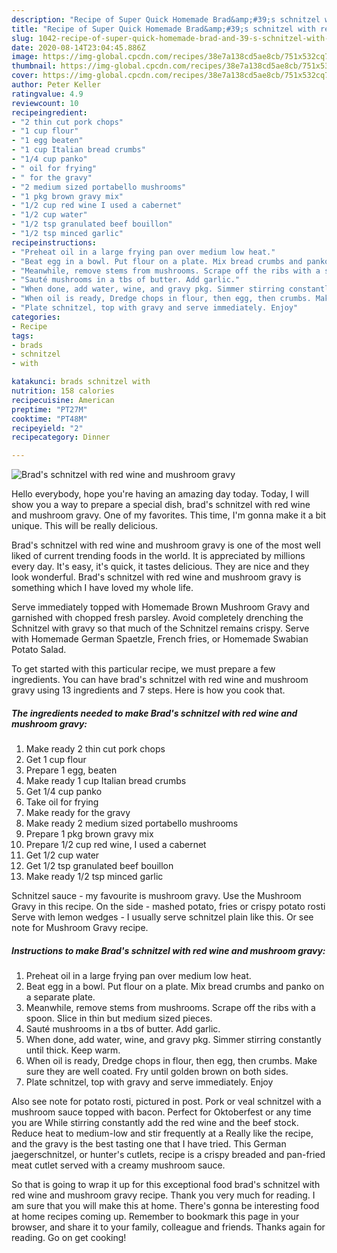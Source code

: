 ```yaml
---
description: "Recipe of Super Quick Homemade Brad&amp;#39;s schnitzel with red wine and mushroom gravy"
title: "Recipe of Super Quick Homemade Brad&amp;#39;s schnitzel with red wine and mushroom gravy"
slug: 1042-recipe-of-super-quick-homemade-brad-and-39-s-schnitzel-with-red-wine-and-mushroom-gravy
date: 2020-08-14T23:04:45.886Z
image: https://img-global.cpcdn.com/recipes/38e7a138cd5ae8cb/751x532cq70/brads-schnitzel-with-red-wine-and-mushroom-gravy-recipe-main-photo.jpg
thumbnail: https://img-global.cpcdn.com/recipes/38e7a138cd5ae8cb/751x532cq70/brads-schnitzel-with-red-wine-and-mushroom-gravy-recipe-main-photo.jpg
cover: https://img-global.cpcdn.com/recipes/38e7a138cd5ae8cb/751x532cq70/brads-schnitzel-with-red-wine-and-mushroom-gravy-recipe-main-photo.jpg
author: Peter Keller
ratingvalue: 4.9
reviewcount: 10
recipeingredient:
- "2 thin cut pork chops"
- "1 cup flour"
- "1 egg beaten"
- "1 cup Italian bread crumbs"
- "1/4 cup panko"
- " oil for frying"
- " for the gravy"
- "2 medium sized portabello mushrooms"
- "1 pkg brown gravy mix"
- "1/2 cup red wine I used a cabernet"
- "1/2 cup water"
- "1/2 tsp granulated beef bouillon"
- "1/2 tsp minced garlic"
recipeinstructions:
- "Preheat oil in a large frying pan over medium low heat."
- "Beat egg in a bowl. Put flour on a plate. Mix bread crumbs and panko on a separate plate."
- "Meanwhile, remove stems from mushrooms. Scrape off the ribs with a spoon. Slice in thin but medium sized pieces."
- "Sauté mushrooms in a tbs of butter. Add garlic."
- "When done, add water, wine, and gravy pkg. Simmer stirring constantly until thick. Keep warm."
- "When oil is ready, Dredge chops in flour, then egg, then crumbs. Make sure they are well coated. Fry until golden brown on both sides."
- "Plate schnitzel, top with gravy and serve immediately. Enjoy"
categories:
- Recipe
tags:
- brads
- schnitzel
- with

katakunci: brads schnitzel with 
nutrition: 158 calories
recipecuisine: American
preptime: "PT27M"
cooktime: "PT48M"
recipeyield: "2"
recipecategory: Dinner

---
```



![Brad&#39;s schnitzel with red wine and mushroom gravy](https://img-global.cpcdn.com/recipes/38e7a138cd5ae8cb/751x532cq70/brads-schnitzel-with-red-wine-and-mushroom-gravy-recipe-main-photo.jpg)

Hello everybody, hope you're having an amazing day today. Today, I will show you a way to prepare a special dish, brad&#39;s schnitzel with red wine and mushroom gravy. One of my favorites. This time, I'm gonna make it a bit unique. This will be really delicious.

Brad&#39;s schnitzel with red wine and mushroom gravy is one of the most well liked of current trending foods in the world. It is appreciated by millions every day. It's easy, it's quick, it tastes delicious. They are nice and they look wonderful. Brad&#39;s schnitzel with red wine and mushroom gravy is something which I have loved my whole life.

Serve immediately topped with Homemade Brown Mushroom Gravy and garnished with chopped fresh parsley. Avoid completely drenching the Schnitzel with gravy so that much of the Schnitzel remains crispy. Serve with Homemade German Spaetzle, French fries, or Homemade Swabian Potato Salad.


To get started with this particular recipe, we must prepare a few ingredients. You can have brad&#39;s schnitzel with red wine and mushroom gravy using 13 ingredients and 7 steps. Here is how you cook that.

<!--inarticleads1-->

##### The ingredients needed to make Brad&#39;s schnitzel with red wine and mushroom gravy:

1. Make ready 2 thin cut pork chops
1. Get 1 cup flour
1. Prepare 1 egg, beaten
1. Make ready 1 cup Italian bread crumbs
1. Get 1/4 cup panko
1. Take  oil for frying
1. Make ready  for the gravy
1. Make ready 2 medium sized portabello mushrooms
1. Prepare 1 pkg brown gravy mix
1. Prepare 1/2 cup red wine, I used a cabernet
1. Get 1/2 cup water
1. Get 1/2 tsp granulated beef bouillon
1. Make ready 1/2 tsp minced garlic


Schnitzel sauce - my favourite is mushroom gravy. Use the Mushroom Gravy in this recipe. On the side - mashed potato, fries or crispy potato rosti Serve with lemon wedges - I usually serve schnitzel plain like this. Or see note for Mushroom Gravy recipe. 

<!--inarticleads2-->

##### Instructions to make Brad&#39;s schnitzel with red wine and mushroom gravy:

1. Preheat oil in a large frying pan over medium low heat.
1. Beat egg in a bowl. Put flour on a plate. Mix bread crumbs and panko on a separate plate.
1. Meanwhile, remove stems from mushrooms. Scrape off the ribs with a spoon. Slice in thin but medium sized pieces.
1. Sauté mushrooms in a tbs of butter. Add garlic.
1. When done, add water, wine, and gravy pkg. Simmer stirring constantly until thick. Keep warm.
1. When oil is ready, Dredge chops in flour, then egg, then crumbs. Make sure they are well coated. Fry until golden brown on both sides.
1. Plate schnitzel, top with gravy and serve immediately. Enjoy


Also see note for potato rosti, pictured in post. Pork or veal schnitzel with a mushroom sauce topped with bacon. Perfect for Oktoberfest or any time you are While stirring constantly add the red wine and the beef stock. Reduce heat to medium-low and stir frequently at a Really like the recipe, and the gravy is the best tasting one that I have tried. This German jaegerschnitzel, or hunter&#39;s cutlets, recipe is a crispy breaded and pan-fried meat cutlet served with a creamy mushroom sauce. 

So that is going to wrap it up for this exceptional food brad&#39;s schnitzel with red wine and mushroom gravy recipe. Thank you very much for reading. I am sure that you will make this at home. There's gonna be interesting food at home recipes coming up. Remember to bookmark this page in your browser, and share it to your family, colleague and friends. Thanks again for reading. Go on get cooking!
